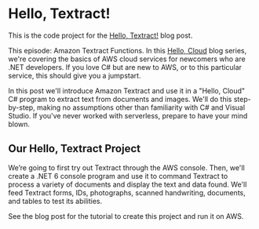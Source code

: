# Hello, Textract!

This is the code project for the [Hello, Textract!](https://davidpallmann.hashnode.dev/hello-textract) blog post. 

This episode: Amazon Textract Functions. In this [Hello, Cloud](https://davidpallmann.hashnode.dev/hello-cloud) blog series, we're covering the basics of AWS cloud services for newcomers who are .NET developers. If you love C# but are new to AWS, or to this particular service, this should give you a jumpstart.

In this post we'll introduce Amazon Textract and use it in a "Hello, Cloud" C# program to extract text from documents and images. We'll do this step-by-step, making no assumptions other than familiarity with C# and Visual Studio. If you've never worked with serverless, prepare to have your mind blown.

## Our Hello, Textract Project

We’re going to first try out Textract through the AWS console. Then, we'll create a .NET 6 console program and use it to command Textract to process a variety of documents and display the text and data found. We'll feed Textract forms, IDs, photographs, scanned handwriting, documents, and tables to test its abilities.

See the blog post for the tutorial to create this project and run it on AWS.

